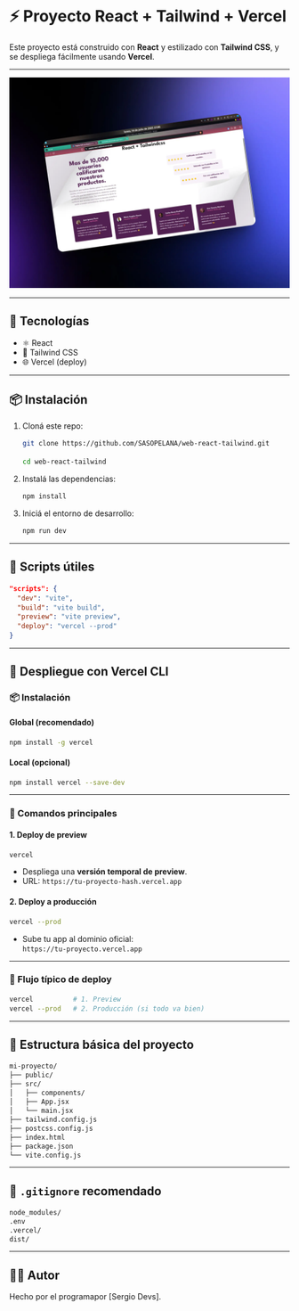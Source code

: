 # ⚡ Proyecto React + Tailwind + Vercel

Este proyecto está construido con **React** y estilizado con **Tailwind CSS**, y se despliega fácilmente usando **Vercel**.

---

<img src="./public/web-react.webp" alt="Deploy Vercel" />

---

## 🚀 Tecnologías

- ⚛️ React
- 🎨 Tailwind CSS
- 🌐 Vercel (deploy)

---

## 📦 Instalación

1. Cloná este repo:

   ```bash
   git clone https://github.com/SASOPELANA/web-react-tailwind.git

   cd web-react-tailwind
   ```

2. Instalá las dependencias:

   ```bash
   npm install
   ```

3. Iniciá el entorno de desarrollo:
   ```bash
   npm run dev
   ```

---

## 🌈 Scripts útiles

```json
"scripts": {
  "dev": "vite",
  "build": "vite build",
  "preview": "vite preview",
  "deploy": "vercel --prod"
}
```

---

## 🧾 Despliegue con Vercel CLI

### 📦 Instalación

#### Global (recomendado)

```bash
npm install -g vercel
```

#### Local (opcional)

```bash
npm install vercel --save-dev
```

---

### 🔧 Comandos principales

#### 1. Deploy de preview

```bash
vercel
```

- Despliega una **versión temporal de preview**.
- URL: `https://tu-proyecto-hash.vercel.app`

#### 2. Deploy a producción

```bash
vercel --prod
```

- Sube tu app al dominio oficial:  
  `https://tu-proyecto.vercel.app`

---

### 🔁 Flujo típico de deploy

```bash
vercel          # 1. Preview
vercel --prod   # 2. Producción (si todo va bien)
```

---

## 📂 Estructura básica del proyecto

```
mi-proyecto/
├── public/
├── src/
│   ├── components/
│   ├── App.jsx
│   └── main.jsx
├── tailwind.config.js
├── postcss.config.js
├── index.html
├── package.json
└── vite.config.js
```

---

## 🛑 `.gitignore` recomendado

```gitignore
node_modules/
.env
.vercel/
dist/
```

---

## 🧑‍💻 Autor

Hecho por el programapor [Sergio Devs].
